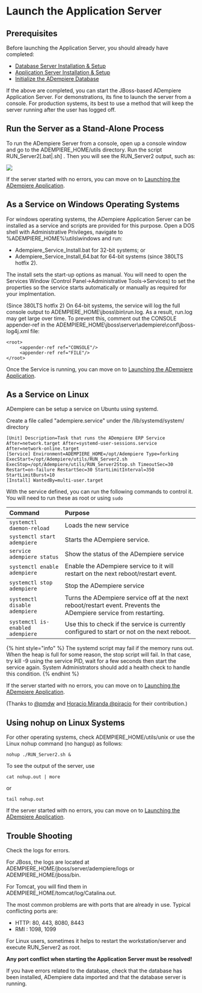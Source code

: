 # Launch the Application Server

## Prerequisites

Before launching the Application Server, you should already have completed:

* [Database Server Installation & Setup](database-server-installation-and-setup.md)
* [Application Server Installation & Setup](application-server-installation-and-setup.md)
* [Initialize the ADempiere Database](initialize-the-database.md)

If the above are completed, you can start the JBoss-based ADempiere Application Server. For demonstrations, its fine to launch the server from a console. For production systems, its best to use a method that will keep the server running after the user has logged off.

## Run the Server as a Stand-Alone Process

To run the ADempiere Server from a console, open up a console window and go to the ADEMPIERE\_HOME/utils directory. Run the script RUN\_Server2\[.bat\|.sh\] . Then you will see the RUN\_Server2 output, such as:

[![](http://wiki.adempiere.net/images/7/75/IS_RUN_Server2.PNG)](http://wiki.adempiere.net/File:IS_RUN_Server2.PNG)

If the server started with no errors, you can move on to [Launching the ADempiere Application](../../../introduction/getting-started/launching-the-application.md).

## As a Service on Windows Operating Systems

For windows operating systems, the ADempiere Application Server can be installed as a service and scripts are provided for this purpose. Open a DOS shell with Administrative Privileges, navigate to %ADEMPIERE\_HOME%\utils\windows and run:

* Adempiere\_Service\_Install.bat for 32-bit systems; or
* Adempiere\_Service\_Install\_64.bat for 64-bit systems \(since 380LTS hotfix 2\).

The install sets the start-up options as manual. You will need to open the Services Window \(Control Panel→Administrative Tools→Services\) to set the properties so the service starts automatically or manually as required for your implmentation.

\(Since 380LTS hotfix 2\) On 64-bit systems, the service will log the full console output to ADEMPIERE\_HOME\jboss\bin\run.log. As a result, run.log may get large over time. To prevent this, comment out the CONSOLE appender-ref in the ADEMPIERE\_HOME\jboss\server\adempiere\conf\jboss-log4j.xml file:

```text
<root>
     <appender-ref ref="CONSOLE"/>
     <appender-ref ref="FILE"/>
</root>
```

Once the Service is running, you can move on to [Launching the ADempiere Application](launch-the-application-server.md).

## As a Service on Linux

ADempiere can be setup a service on Ubuntu using systemd.

Create a file called "adempiere.service" under the /lib/systemd/system/ directory

```text
[Unit] Description=Task that runs the ADempiere ERP Service After=network.target After=systemd-user-sessions.service After=network-online.target
[Service] Environment=ADEMPIERE_HOME=/opt/Adempiere Type=forking ExecStart=/opt/Adempiere/utils/RUN_Server2.sh ExecStop=/opt/Adempiere/utils/RUN_Server2Stop.sh TimeoutSec=30 Restart=on-failure RestartSec=30 StartLimitInterval=350 StartLimitBurst=10
[Install] WantedBy=multi-user.target
```

With the service defined, you can run the following commands to control it. You will need to run these as root or using `sudo`

| Command | Purpose |
| :--- | :--- |
| `systemctl daemon-reload` | Loads the new service |
| `systemctl start adempiere` | Starts the ADempiere service. |
| `service adempiere status` | Show the status of the ADempiere service |
| `systemctl enable adempiere` | Enable the ADempiere service to it will restart on the next reboot/restart event. |
| `systemctl stop adempiere` | Stop the ADempiere service |
| `systemctl disable adempiere` | Turns the ADempiere service off at the next reboot/restart event. Prevents the ADempiere service from restarting. |
| `systemctl is-enabled adempiere` | Use this to check if the service is currently configured to start or not on the next reboot. |

{% hint style="info" %}
The systemd script may fail if the memory runs out. When the heap is full for some reason, the stop script will fail. In that case, try kill -9 using the service PID, wait for a few seconds then start the service again. System Administrators should add a health check to handle this condition.
{% endhint %}

If the server started with no errors, you can move on to [Launching the ADempiere Application](../../../introduction/getting-started/launching-the-application.md).

\(Thanks to [@pmdw](https://github.com/pmdw) and [Horacio Miranda @piracio](https://github.com/piracio) for their contribution.\)

## Using nohup on Linux Systems

For other operating systems, check ADEMPIERE\_HOME/utils/unix or use the Linux nohup command \(no hangup\) as follows:

```text
nohup ./RUN_Server2.sh &
```

To see the output of the server, use

```text
cat nohup.out | more
```

or

```text
tail nohup.out
```

If the server started with no errors, you can move on to [Launching the ADempiere Application](../../../introduction/getting-started/launching-the-application.md).

## Trouble Shooting

Check the logs for errors.

For JBoss, the logs are located at ADEMPIERE\_HOME/jboss/server/adempiere/logs or ADEMPIERE\_HOME/jboss/bin.

For Tomcat, you will find them in ADEMPIERE\_HOME/tomcat/log/Catalina.out.

The most common problems are with ports that are already in use. Typical conflicting ports are:

* HTTP: 80, 443, 8080, 8443
* RMI : 1098, 1099

For Linux users, sometimes it helps to restart the workstation/server and execute RUN\_Server2 as root.

**Any port conflict when starting the Application Server must be resolved!**

If you have errors related to the database, check that the database has been installed, ADempiere data imported and that the database server is running.

